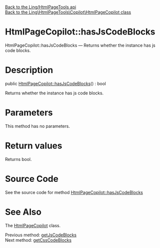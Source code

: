 [Back to the Ling/HtmlPageTools api](https://github.com/lingtalfi/HtmlPageTools/blob/master/doc/api/Ling/HtmlPageTools.md)<br>
[Back to the Ling\HtmlPageTools\Copilot\HtmlPageCopilot class](https://github.com/lingtalfi/HtmlPageTools/blob/master/doc/api/Ling/HtmlPageTools/Copilot/HtmlPageCopilot.md)


HtmlPageCopilot::hasJsCodeBlocks
================



HtmlPageCopilot::hasJsCodeBlocks — Returns whether the instance has js code blocks.




Description
================


public [HtmlPageCopilot::hasJsCodeBlocks](https://github.com/lingtalfi/HtmlPageTools/blob/master/doc/api/Ling/HtmlPageTools/Copilot/HtmlPageCopilot/hasJsCodeBlocks.md)() : bool




Returns whether the instance has js code blocks.




Parameters
================

This method has no parameters.


Return values
================

Returns bool.








Source Code
===========
See the source code for method [HtmlPageCopilot::hasJsCodeBlocks](https://github.com/lingtalfi/HtmlPageTools/blob/master/Copilot/HtmlPageCopilot.php#L316-L319)


See Also
================

The [HtmlPageCopilot](https://github.com/lingtalfi/HtmlPageTools/blob/master/doc/api/Ling/HtmlPageTools/Copilot/HtmlPageCopilot.md) class.

Previous method: [getJsCodeBlocks](https://github.com/lingtalfi/HtmlPageTools/blob/master/doc/api/Ling/HtmlPageTools/Copilot/HtmlPageCopilot/getJsCodeBlocks.md)<br>Next method: [getCssCodeBlocks](https://github.com/lingtalfi/HtmlPageTools/blob/master/doc/api/Ling/HtmlPageTools/Copilot/HtmlPageCopilot/getCssCodeBlocks.md)<br>

